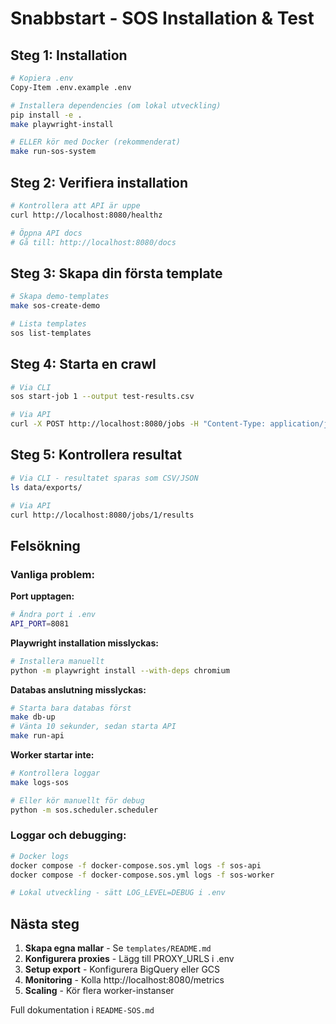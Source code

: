 # Snabbstart - SOS Installation & Test

## Steg 1: Installation

```bash
# Kopiera .env
Copy-Item .env.example .env

# Installera dependencies (om lokal utveckling)
pip install -e .
make playwright-install

# ELLER kör med Docker (rekommenderat)
make run-sos-system
```

## Steg 2: Verifiera installation

```bash
# Kontrollera att API är uppe
curl http://localhost:8080/healthz

# Öppna API docs
# Gå till: http://localhost:8080/docs
```

## Steg 3: Skapa din första template

```bash
# Skapa demo-templates
make sos-create-demo

# Lista templates
sos list-templates
```

## Steg 4: Starta en crawl

```bash
# Via CLI
sos start-job 1 --output test-results.csv

# Via API
curl -X POST http://localhost:8080/jobs -H "Content-Type: application/json" -d '{"template_id": 1}'
```

## Steg 5: Kontrollera resultat

```bash
# Via CLI - resultatet sparas som CSV/JSON
ls data/exports/

# Via API  
curl http://localhost:8080/jobs/1/results
```

## Felsökning

### Vanliga problem:

**Port upptagen:**
```bash
# Ändra port i .env
API_PORT=8081
```

**Playwright installation misslyckas:**
```bash
# Installera manuellt
python -m playwright install --with-deps chromium
```

**Databas anslutning misslyckas:**
```bash
# Starta bara databas först
make db-up
# Vänta 10 sekunder, sedan starta API
make run-api
```

**Worker startar inte:**
```bash
# Kontrollera loggar
make logs-sos

# Eller kör manuellt för debug
python -m sos.scheduler.scheduler
```

### Loggar och debugging:

```bash
# Docker logs
docker compose -f docker-compose.sos.yml logs -f sos-api
docker compose -f docker-compose.sos.yml logs -f sos-worker

# Lokal utveckling - sätt LOG_LEVEL=DEBUG i .env
```

## Nästa steg

1. **Skapa egna mallar** - Se `templates/README.md`
2. **Konfigurera proxies** - Lägg till PROXY_URLS i .env  
3. **Setup export** - Konfigurera BigQuery eller GCS
4. **Monitoring** - Kolla http://localhost:8080/metrics
5. **Scaling** - Kör flera worker-instanser

Full dokumentation i `README-SOS.md`
